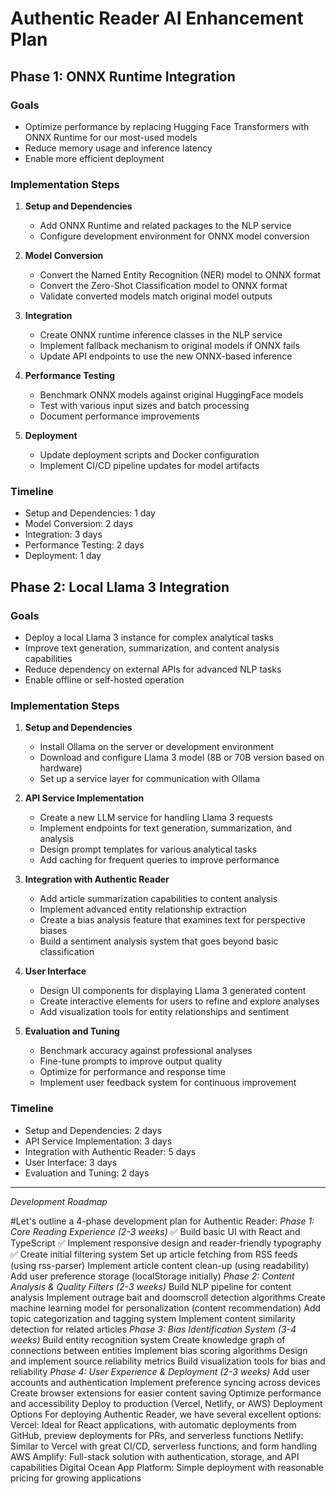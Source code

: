 # Authentic Reader AI Enhancement Plan

## Phase 1: ONNX Runtime Integration

### Goals
- Optimize performance by replacing Hugging Face Transformers with ONNX Runtime for our most-used models
- Reduce memory usage and inference latency
- Enable more efficient deployment

### Implementation Steps

1. **Setup and Dependencies**
   - Add ONNX Runtime and related packages to the NLP service
   - Configure development environment for ONNX model conversion

2. **Model Conversion**
   - Convert the Named Entity Recognition (NER) model to ONNX format
   - Convert the Zero-Shot Classification model to ONNX format
   - Validate converted models match original model outputs

3. **Integration**
   - Create ONNX runtime inference classes in the NLP service
   - Implement fallback mechanism to original models if ONNX fails
   - Update API endpoints to use the new ONNX-based inference

4. **Performance Testing**
   - Benchmark ONNX models against original HuggingFace models
   - Test with various input sizes and batch processing
   - Document performance improvements

5. **Deployment**
   - Update deployment scripts and Docker configuration
   - Implement CI/CD pipeline updates for model artifacts

### Timeline
- Setup and Dependencies: 1 day
- Model Conversion: 2 days
- Integration: 3 days 
- Performance Testing: 2 days
- Deployment: 1 day

## Phase 2: Local Llama 3 Integration

### Goals
- Deploy a local Llama 3 instance for complex analytical tasks
- Improve text generation, summarization, and content analysis capabilities
- Reduce dependency on external APIs for advanced NLP tasks
- Enable offline or self-hosted operation

### Implementation Steps

1. **Setup and Dependencies**
   - Install Ollama on the server or development environment
   - Download and configure Llama 3 model (8B or 70B version based on hardware)
   - Set up a service layer for communication with Ollama

2. **API Service Implementation**
   - Create a new LLM service for handling Llama 3 requests
   - Implement endpoints for text generation, summarization, and analysis
   - Design prompt templates for various analytical tasks
   - Add caching for frequent queries to improve performance

3. **Integration with Authentic Reader**
   - Add article summarization capabilities to content analysis
   - Implement advanced entity relationship extraction
   - Create a bias analysis feature that examines text for perspective biases
   - Build a sentiment analysis system that goes beyond basic classification

4. **User Interface**
   - Design UI components for displaying Llama 3 generated content
   - Create interactive elements for users to refine and explore analyses
   - Add visualization tools for entity relationships and sentiment

5. **Evaluation and Tuning**
   - Benchmark accuracy against professional analyses
   - Fine-tune prompts to improve output quality
   - Optimize for performance and response time
   - Implement user feedback system for continuous improvement

### Timeline
- Setup and Dependencies: 2 days
- API Service Implementation: 3 days
- Integration with Authentic Reader: 5 days
- User Interface: 3 days
- Evaluation and Tuning: 2 days

---

*Development Roadmap*

#Let's outline a 4-phase development plan for Authentic Reader:
*Phase 1: Core Reading Experience (2-3 weeks)*
✅ Build basic UI with React and TypeScript
✅ Implement responsive design and reader-friendly typography
✅ Create initial filtering system
Set up article fetching from RSS feeds (using rss-parser)
Implement article content clean-up (using readability)
Add user preference storage (localStorage initially)
*Phase 2: Content Analysis & Quality Filters (2-3 weeks)*
Build NLP pipeline for content analysis
Implement outrage bait and doomscroll detection algorithms
Create machine learning model for personalization (content recommendation)
Add topic categorization and tagging system
Implement content similarity detection for related articles
*Phase 3: Bias Identification System (3-4 weeks)*
Build entity recognition system
Create knowledge graph of connections between entities
Implement bias scoring algorithms
Design and implement source reliability metrics
Build visualization tools for bias and reliability
*Phase 4: User Experience & Deployment (2-3 weeks)*
Add user accounts and authentication
Implement preference syncing across devices
Create browser extensions for easier content saving
Optimize performance and accessibility
Deploy to production (Vercel, Netlify, or AWS)
Deployment Options
For deploying Authentic Reader, we have several excellent options:
Vercel: Ideal for React applications, with automatic deployments from GitHub, preview deployments for PRs, and serverless functions
Netlify: Similar to Vercel with great CI/CD, serverless functions, and form handling
AWS Amplify: Full-stack solution with authentication, storage, and API capabilities
Digital Ocean App Platform: Simple deployment with reasonable pricing for growing applications